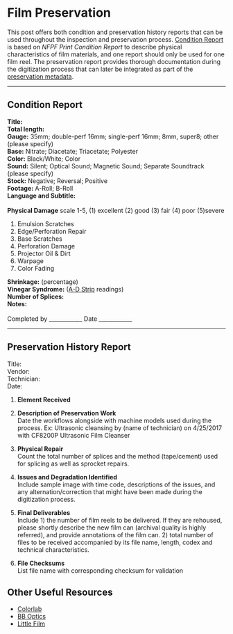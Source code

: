 # Film Preservation
This post offers both condition and preservation history reports that can be used throughout the inspection and preservation process. [Condition Report](https://www.filmpreservation.org/userfiles/image/PDFs/pcr_blank.pdf) is based on *NFPF Print Condition Report* to describe physical characteristics of film materials, and one report should only be used for one film reel. The preservation report provides thorough documentation during the digitization process that can later be integrated as part of the [preservation metadata](https://www.loc.gov/standards/premis/FE_Dappert_Enders_MetadataStds_isqv22no2.pdf).
_____
## Condition Report
**Title:** <br>
**Total length:**<br>
**Gauge:** 35mm; double-perf 16mm; single-perf 16mm; 8mm, super8; other (please specify)<br>
**Base:** Nitrate; Diacetate; Triacetate; Polyester<br>
**Color:** Black/White; Color<br>
**Sound:** Silent; Optical Sound; Magnetic Sound; Separate Soundtrack (please specify)<br>
**Stock:** Negative; Reversal; Positive<br>
**Footage:** A-Roll; B-Roll<br>
**Language and Subtitle:**<br>
<br>
**Physical Damage** scale 1-5, (1) excellent (2) good (3) fair (4) poor (5)severe
1. Emulsion Scratches
2. Edge/Perforation Repair
3. Base Scratches
4. Perforation Damage
5. Projector Oil & Dirt
6. Warpage
7. Color Fading

**Shrinkage:** (percentage)<br>
**Vinegar Syndrome:** ([A-D Strip](https://www.imagepermanenceinstitute.org/imaging/ad-strips) readings) <br>
**Number of Splices:**<br>
**Notes:**<br>
<br>
Completed by ____________ Date ____________ 
<br>
_____
## Preservation History Report
Title: <br>
Vendor: <br>
Technician:<br>
Date:<br>

1. **Element Received**

2. **Description of Preservation Work**<br>
 Date the workflows alongside with machine models used during the process. Ex: Ultrasonic cleansing by (name of technician) on 4/25/2017 with CF8200P Ultrasonic Film Cleanser

3. **Physical Repair**<br>
 Count the total number of splices and the method (tape/cement) used for splicing as well as sprocket repairs.

4. **Issues and Degradation Identified**<br>
 Include sample image with time code, descriptions of the issues, and any alternation/correction that might have been made during the digitization process.

5. **Final Deliverables**<br>
 Include 1) the number of film reels to be delivered. If they are rehoused, please shortly describe the new film can (archival quality is highly referred), and provide annotations of the film can. 2) total number of files to be received accompanied by its file name, length, codex and technical characteristics.

6. **File Checksums**<br>
 List file name with corresponding checksum for validation
 
## Other Useful Resources
- [Colorlab](http://03e5ba1.netsolhost.com)
- [BB Optics](http://www.bboptics.com)
- [Little Film](http://www.littlefilm.org)
